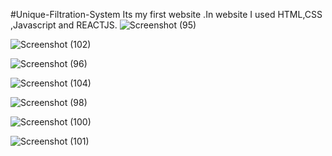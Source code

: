 #Unique-Filtration-System
Its my first website .In website I used HTML,CSS ,Javascript and REACTJS.
![Screenshot (95)](https://github.com/user-attachments/assets/eb4738d9-a263-45c3-8162-5d86cd79f4db)

![Screenshot (102)](https://github.com/user-attachments/assets/37058348-2980-41ac-864a-00383caeabc6)

![Screenshot (96)](https://github.com/user-attachments/assets/28ade1a7-409f-492d-843b-860832bbe4dd)

![Screenshot (104)](https://github.com/user-attachments/assets/046c1e6d-0c10-4a79-b99b-e59ad98b36ed)

![Screenshot (98)](https://github.com/user-attachments/assets/f2a23e9f-1693-4967-940a-94d34f944784)

![Screenshot (100)](https://github.com/user-attachments/assets/cd63d2cb-af70-4dad-9728-39d2e2b675a1)

![Screenshot (101)](https://github.com/user-attachments/assets/4aec1cef-07fb-4983-b1c5-98c9686683ff)
